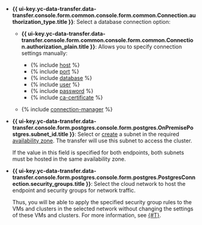 * **{{ ui-key.yc-data-transfer.data-transfer.console.form.common.console.form.common.Connection.authorization_type.title }}**: Select a database connection option:

    * **{{ ui-key.yc-data-transfer.data-transfer.console.form.common.console.form.common.Connection.authorization_plain.title }}**: Allows you to specify connection settings manually:

        * {% include [host](../../fields/postgresql/ui/host.md) %}
        * {% include [port](../../fields/postgresql/ui/port.md) %}
        * {% include [database](../../fields/postgresql/ui/database.md) %}
        * {% include [user](../../fields/postgresql/ui/user.md) %}
        * {% include [password](../../fields/postgresql/ui/password.md) %}
        * {% include [ca-certificate](../../fields/postgresql/ui/ca-certificate.md) %}

    * {% include [connection-manager](../../fields/postgresql/ui/connection-manager.md) %}

* **{{ ui-key.yc-data-transfer.data-transfer.console.form.postgres.console.form.postgres.OnPremisePostgres.subnet_id.title }}**: Select or [create](../../../../vpc/operations/subnet-create.md) a subnet in the required [availability zone](../../../../overview/concepts/geo-scope.md). The transfer will use this subnet to access the cluster.

    If the value in this field is specified for both endpoints, both subnets must be hosted in the same availability zone.

* **{{ ui-key.yc-data-transfer.data-transfer.console.form.postgres.console.form.postgres.PostgresConnection.security_groups.title }}**: Select the cloud network to host the endpoint and security groups for network traffic.

    Thus, you will be able to apply the specified security group rules to the VMs and clusters in the selected network without changing the settings of these VMs and clusters. For more information, see [{#T}](../../../../data-transfer/concepts/network.md).

